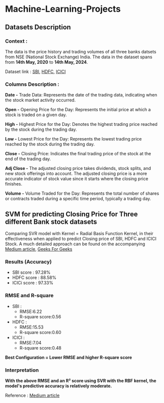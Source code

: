 # Machine-Learning-Projects

## Datasets Description

### **Context** : 
The data is the price history and trading volumes of all three banks datsets from NSE (National Stock Exchange) India. The data in the dataset spans from **14th May, 2020** to **14th May, 2024**.

Dataset link : [SBI](https://finance.yahoo.com/quote/SBIN.NS/history/?period1=1652486400&period2=1715707972), [HDFC](https://finance.yahoo.com/quote/HDFCBANK.NS/history?period1=1589587200&period2=1715849843), [ICICI](https://finance.yahoo.com/quote/ICICIBANK.NS/history?period1=1589587200&period2=1715850148)

### **Columns Description :**

**Date -** Trade Data: Represents the date of the trading data, indicating when the stock market activity occurred.

**Open -** Opening Price for the Day: Represents the initial price at which a stock is traded on a given day.

**High -** Highest Price for the Day: Denotes the highest trading price reached by the stock during the trading day.

**Low -** Lowest Price for the Day: Represents the lowest trading price reached by the stock during the trading day.

**Close -** Closing Price: Indicates the final trading price of the stock at the end of the trading day.

**Adj Close -** The adjusted closing price takes dividends, stock splits, and new stock offerings into account. The adjusted closing price is a more accurate indicator of stock value since it starts where the closing price finishes.

**Volume -** Volume Traded for the Day: Represents the total number of shares or contracts traded during a specific time period, typically a trading day.

## SVM for predicting Closing Price for Three different Bank stock datasets
Comparing  SVR model with Kernel = Radial Basis Function Kernel, in their effectiveness when applied to predict Closing price of SBI, HDFC and ICICI Stock. A much detailed approach can be found on the accompanying [Medium article](https://medium.com/@rupesh1684/stock-market-prediction-using-machine-learning-model-svm-e4aaca529886), [Geeks For Geeks](https://www.geeksforgeeks.org/stock-price-prediction-using-machine-learning-in-python/)

### Results (Accuracy)
- SBI score : 97.28%
- HDFC score : 88.58%
- ICICi score : 97.33%

### RMSE and R-square
- SBI :
   - RMSE:6.22
   - R-square score:0.56
- HDFC :
   - RMSE:15.53
   - R-square score:0.60
- ICICI :
   - RMSE:7.04
   - R-square score:0.48

 **Best Configuration = Lower RMSE and higher R-square score**

### Interpretation

**With the above RMSE and an R² score using SVR with the RBF kernel, the model's predictive accuracy is relatively moderate.**

Reference : [Medium article](https://medium.com/@rupesh1684/stock-market-prediction-using-machine-learning-model-svm-e4aaca529886)
  
